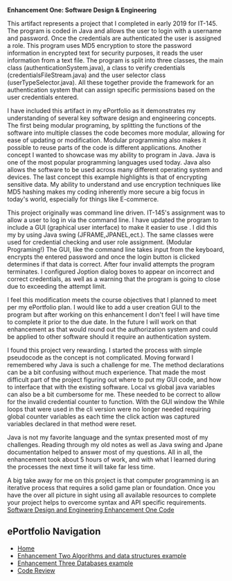 **Enhancement One: Software Design & Engineering**

This artifact represents a project that I completed in early 2019 for IT-145. The program is coded in Java and allows the user to login with a username and password. Once the credentials are authenticated the user is assigned a role. This program uses MD5 encryption to store the password information in encrypted text for security purposes, it reads the user information from a text file. The program is split into three classes, the main class (authenticationSystem.java), a class to verify credentials (credentialsFileStream.java) and the user selector class (userTypeSelector.java). All these together provide the framework for an authentication system that can assign specific permissions based on the user credentials entered.

I have included this artifact in my ePortfolio as it demonstrates my understanding of several key software design and engineering concepts. The first being modular programing, by splitting the functions of the software into multiple classes the code becomes more modular, allowing for ease of updating or modification. Modular programming also makes it possible to reuse parts of the code is different applications. Another concept I wanted to showcase was my ability to program in Java. Java is one of the most popular programming languages used today. Java also allows the software to be used across many different operating system and devices. The last concept this example highlights is that of encrypting sensitive data. My ability to understand and use encryption techniques like MD5 hashing makes my coding inherently more secure a big focus in today&#39;s world, especially for things like E-commerce.

This project originally was command line driven. IT-145&#39;s assignment was to allow a user to log in via the command line. I have updated the program to include a GUI (graphical user interface) to make it easier to use . I did this my by using Java swing (JFRAME,JPANEL,ect.). The same classes were used for credential checking and user role assignment. (Modular Programing!) The GUI, like the command line takes input from the keyboard, encrypts the entered password and once the login button is clicked determines if that data is correct. After four invalid attempts the program terminates. I configured Joption dialog boxes to appear on incorrect and correct credentials, as well as a warning that the program is going to close due to exceeding the attempt limit.

I feel this modification meets the course objectives that I planned to meet per my ePortfolio plan. I would like to add a user creation GUI to the program but after working on this enhancement I don&#39;t feel I will have time to complete it prior to the due date. In the future I will work on that enhancement as that would round out the authorization system and could be applied to other software should it require an authentication system.

I found this project very rewarding. I started the process with simple pseudocode as the concept is not complicated. Moving forward I remembered why Java is such a challenge for me. The method declarations can be a bit confusing without much experience. That made the most difficult part of the project figuring out where to put my GUI code, and how to interface that with the existing software. Local vs global java variables can also be a bit cumbersome for me. These needed to be correct to allow for the invalid credential counter to function. With the GUI window the While loops that were used in the cli version were no longer needed requiring global counter variables as each time the click action was captured variables declared in that method were reset.

Java is not my favorite language and the syntax presented most of my challenges. Reading through my old notes as well as Java swing and Jpane documentation helped to answer most of my questions. All in all, the enhancement took about 5 hours of work, and with what I learned during the processes the next time it will take far less time.

A big take away for me on this project is that computer programming is an iterative process that requires a solid game plan or foundation. Once you have the over all picture in sight using all available resources to complete your project helps to overcome syntax and API specific requirements.
<br>
[Software Design and Engineering Enhancement One Code](https://github.com/rspector1974/Software_design_engieering)
## ePortfolio Navigation
- [Home](index.md)
- [Enhancement Two Algorithms and data structures example](enhancement_2.md)
- [Enhancement Three Databases example](enhancement_3.md)
- [Code Review](code_review.md)


